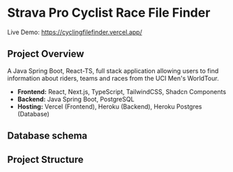# Strava Pro Cyclist Race File Finder

Live Demo: https://cyclingfilefinder.vercel.app/  

## Project Overview
A Java Spring Boot, React-TS, full stack application allowing users to find information about riders, teams and races from the UCI Men's WorldTour.
- **Frontend:** React, Next.js, TypeScript, TailwindCSS, Shadcn Components
- **Backend:** Java Spring Boot, PostgreSQL  
- **Hosting:** Vercel (Frontend), Heroku (Backend), Heroku Postgres (Database)

## Database schema 

## Project Structure
